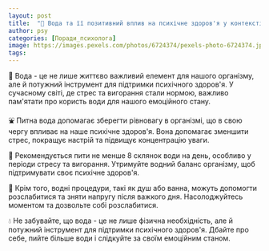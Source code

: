 ```yaml
---
layout: post
title:  "🚰 Вода та її позитивний вплив на психічне здоров'я у контексті вигорання."
author: psy
categories: [Поради_психолога]
image: https://images.pexels.com/photos/6724374/pexels-photo-6724374.jpeg?auto=compress&cs=tinysrgb&fit=crop&h=627&w=1200
tags: 
---
```


🚰 Вода - це не лише життєво важливий елемент для нашого організму, але й потужний інструмент для підтримки психічного здоров'я. У сучасному світі, де стрес та вигорання стали нормою, важливо пам'ятати про користь води для нашого емоційного стану.

⛲ Питна вода допомагає зберегти рівновагу в організмі, що в свою чергу впливає на наше психічне здоров'я. Вона допомагає зменшити стрес, покращує настрій та підвищує концентрацію уваги.

🌊 Рекомендується пити не менше 8 склянок води на день, особливо у періоди стресу та вигорання. Утримуйте водний баланс організму, щоб підтримувати своє психічне здоров'я.

🚿 Крім того, водні процедури, такі як душ або ванна, можуть допомогти розслабитися та зняти напругу після важкого дня. Насолоджуйтесь моментом та дозвольте собі розслабитися.

💧 Не забувайте, що вода - це не лише фізична необхідність, але й потужний інструмент для підтримки психічного здоров'я. Дбайте про себе, пийте більше води і слідкуйте за своїм емоційним станом.


